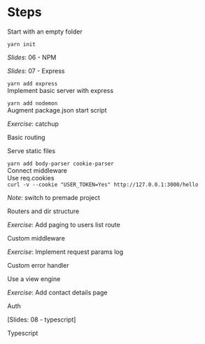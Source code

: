 # Steps
Start with an empty folder

`yarn init`

*Slides*: 06 - NPM

*Slides*: 07 - Express

`yarn add express`  
Implement basic server with express  

`yarn add nodemon`  
Augment package.json start script  

*Exercise*: catchup  

Basic routing  

Serve static files  

`yarn add body-parser cookie-parser`  
Connect middleware  
Use req.cookies   
`curl -v --cookie "USER_TOKEN=Yes" http://127.0.0.1:3000/hello`  

*Note*: switch to premade project  

Routers and dir structure  

*Exercise*: Add paging to users list route  

Custom middleware  

*Exercise*: Implement request params log  

Custom error handler  

Use a view engine  
  
*Exercise*: Add contact details page  

Auth  

[Slides: 08 - typescript]  

Typescript  

